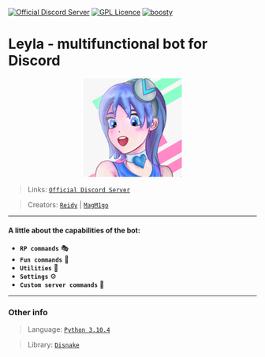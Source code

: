 [![Official Discord Server](https://discordapp.com/api/guilds/864367089102749726/embed.png)](https://discord.gg/43zapTjgvm)
[![GPL Licence](https://badges.frapsoft.com/os/gpl/gpl.svg?v=103)](LICENSE)
<a href="https://github.com/leyla-developers/Leyla">
    <img src="https://img.shields.io/tokei/lines/github/leyla-developers/Leyla?color=blue&label=Lines%20of%20code&logo=github&logoColor=blue" alt="boosty">
</a>
# <b>Leyla - multifunctional bot for Discord</b> 

<p align="center">
    <img src="data/assets/images/bot_avatar.png" alt="drawing" width="200"/>
</p>

>Links: [`Official Discord Server`](https://discord.gg/43zapTjgvm)

>Creators: [`Reidy`](https://discord.com/users/848593011038224405) | [`MagM1go`](https://discord.com/users/598387707311554570)
___

#### **A little about the capabilities of the bot:**
- **`RP commands`** 🎭
- **`Fun commands`** 🥳
- **`Utilities`** 🔨
- **`Settings`** ⚙
- **`Custom server commands`** 🔧
___
### Other info

> Language: [`Python 3.10.4`](https://python.org)

> Library: [`Disnake`](https://pypi.org/project/disnake/)
